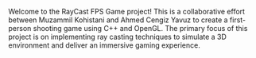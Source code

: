 Welcome to the RayCast FPS Game project! This is a collaborative effort between Muzammil Kohistani and Ahmed Cengiz Yavuz to create a first-person shooting game using C++ and OpenGL. The primary focus of this project is on implementing ray casting techniques to simulate a 3D environment and deliver an immersive gaming experience.
